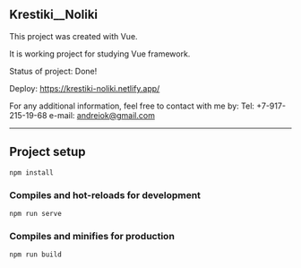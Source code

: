 ## Krestiki__Noliki

This project was created with Vue.

It is working project for studying Vue framework.

Status of project: Done!

Deploy: https://krestiki-noliki.netlify.app/

For any additional information, feel free to contact with me by:
Tel: +7-917-215-19-68
e-mail: andreiok@gmail.com

____________________________________________________________________________________________

## Project setup
```
npm install
```

### Compiles and hot-reloads for development
```
npm run serve
```

### Compiles and minifies for production
```
npm run build
```
